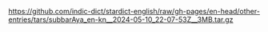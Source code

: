 https://github.com/indic-dict/stardict-english/raw/gh-pages/en-head/other-entries/tars/subbarAya_en-kn__2024-05-10_22-07-53Z__3MB.tar.gz  
